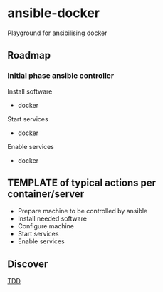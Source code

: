 # ansible-docker
Playground for ansibilising docker

## Roadmap

### Initial phase ansible controller

Install software
* docker

Start services 
* docker

Enable services
* docker


## TEMPLATE of typical actions per container/server

* Prepare machine to be controlled by ansible
* Install needed software
* Configure machine
* Start services
* Enable services

## Discover

[TDD](https://hashbangwallop.com/tdd-ansible.html)